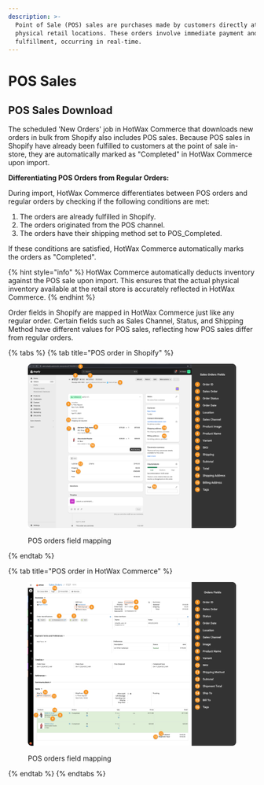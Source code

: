 ```yaml
---
description: >-
  Point of Sale (POS) sales are purchases made by customers directly at
  physical retail locations. These orders involve immediate payment and
  fulfillment, occurring in real-time.
---
```


# POS Sales

## POS Sales Download

The scheduled 'New Orders' job in HotWax Commerce that downloads new orders in bulk from Shopify also includes POS sales. Because POS sales in Shopify have already been fulfilled to customers at the point of sale in-store, they are automatically marked as "Completed" in HotWax Commerce upon import.

**Differentiating POS Orders from Regular Orders:**

During import, HotWax Commerce differentiates between POS orders and regular orders by checking if the following conditions are met:

1. The orders are already fulfilled in Shopify.
2. The orders originated from the POS channel.
3. The orders have their shipping method set to POS\_Completed.

If these conditions are satisfied, HotWax Commerce automatically marks the orders as "Completed".

{% hint style="info" %}
HotWax Commerce automatically deducts inventory against the POS sale upon import. This ensures that the actual physical inventory available at the retail store is accurately reflected in HotWax Commerce.
{% endhint %}

Order fields in Shopify are mapped in HotWax Commerce just like any regular order. Certain fields such as Sales Channel, Status, and Shipping Method have different values for POS sales, reflecting how POS sales differ from regular orders.

{% tabs %}
{% tab title="POS order in Shopify" %}
<figure><img src="../.gitbook/assets/Order Details - Shopify.png" alt=""><figcaption><p>POS orders field mapping</p></figcaption></figure>
{% endtab %}

{% tab title="POS order in HotWax Commerce" %}
<figure><img src="../.gitbook/assets/Order Details - HC.png" alt=""><figcaption><p>POS orders field mapping</p></figcaption></figure>
{% endtab %}
{% endtabs %}
